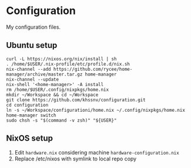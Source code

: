Configuration
=============

My configuration files.

Ubuntu setup
------------

```console
curl -L https://nixos.org/nix/install | sh
. /home/$USER/.nix-profile/etc/profile.d/nix.sh
nix-channel --add https://github.com/rycee/home-manager/archive/master.tar.gz home-manager
nix-channel --update
nix-shell '<home-manager>' -A install
rm /home/$USER/.config/nixpkgs/home.nix
mkdir ~/Workspace && cd ~/Workspace
git clone https://github.com/khssnv/configuration.git
cd configuration
ln -s ~/Workspace/configurationi/home.nix ~/.config/nixpkgs/home.nix
home-manager switch
sudo chsh -s "$(command -v zsh)" "${USER}"
```

NixOS setup
-----------

1. Edit `hardware.nix` considering machine `hardware-configuration.nix`
2. Replace /etc/nixos with symlink to local repo copy

